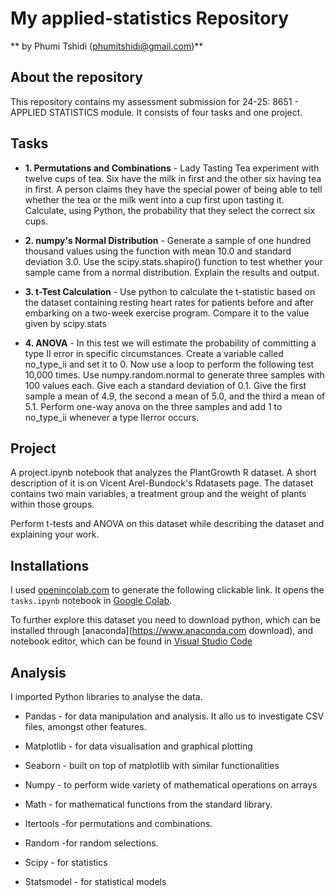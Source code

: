 # My applied-statistics Repository

** by Phumi Tshidi (phumitshidi@gmail.com)**

## About the repository

This repository contains my assessment submission for 24-25: 8651 - APPLIED STATISTICS module.
It consists of four tasks and one project.

## Tasks

- **1. Permutations and Combinations** - Lady Tasting Tea experiment with twelve cups of tea. Six have the milk in first and the other six having tea in first. A person claims they have the special power of being able to tell whether the tea or the milk went into a cup first upon tasting it.
Calculate, using Python, the probability that they select the correct six cups.

- **2. numpy's Normal Distribution** - Generate a sample of one hundred thousand values using the function with mean 10.0 and standard deviation 3.0. Use the scipy.stats.shapiro() function to test whether your sample came from a normal distribution. Explain the results and output.


- **3. t-Test Calculation** - Use python to calculate the t-statistic based on the dataset containing resting heart rates for patients before and after embarking on a two-week exercise program. Compare it to the value given by scipy.stats

- **4. ANOVA** - In this test we will estimate the probability of committing a type II error in specific circumstances. Create a variable called no_type_ii and set it to 0. Now use a loop to perform the following test 10,000 times.
Use numpy.random.normal to generate three samples with 100 values each. Give each a standard deviation of 0.1. Give the first sample a mean of 4.9, the second a mean of 5.0, and the third a mean of 5.1.
Perform one-way anova on the three samples and add 1 to no_type_ii whenever a type IIerror occurs.

## Project

A project.ipynb notebook that analyzes the PlantGrowth R dataset. A short description of it is on Vicent Arel-Bundock's Rdatasets page. The dataset contains two main variables, a treatment group and the weight of plants within those groups.

Perform t-tests and ANOVA on this dataset while describing the dataset and explaining your work.

## Installations

I used [openincolab.com](https://openincolab.com/) to generate the following clickable link. It opens the `tasks.ipynb` notebook 
in [Google Colab](https://colab.research.google.com/github/PCM11/applied-statistics/blob/main/tasks.ipynb).

To further explore this dataset you need to download python, which can be installed through [anaconda](https://www.anaconda.com
download), and notebook editor, which can be found in [Visual Studio Code](https://code.visualstudio.com/)

## Analysis

 I imported Python libraries to analyse the data.

- Pandas - for data manipulation and analysis. It allo
us to investigate CSV files, amongst other features.

- Matplotlib - for data visualisation and graphical 
plotting

- Seaborn - built on top of matplotlib with similar 
functionalities

- Numpy - to perform  wide variety of mathematical 
operations on arrays

- Math - for mathematical functions from the standard library.

- Itertools -for permutations and combinations.

- Random -for random selections.

- Scipy - for statistics

- Statsmodel - for statistical models